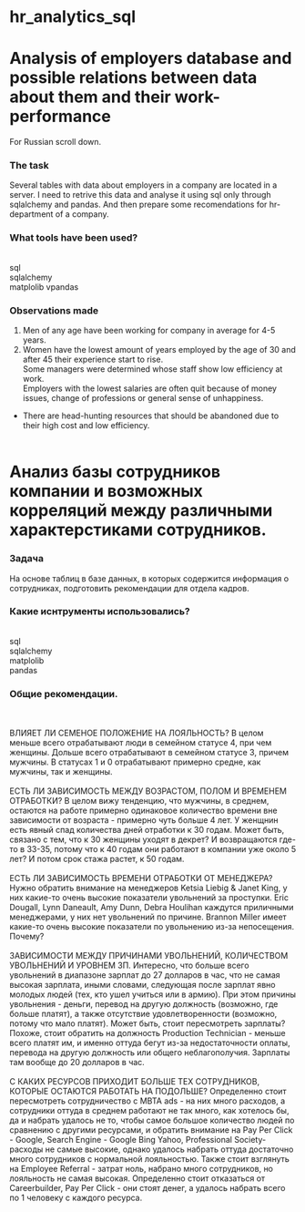 # hr_analytics_sql
# Analysis of employers database and possible relations between data about them and their work-performance
For Russian scroll down. 
### The task
Several tables with data about employers in a company are located in a server. I need to retrive this data and analyse it using sql only through sqlalchemy and pandas. And then prepare some recomendations for hr-department of a company. 
### What tools have been used?
<br> sql
<br>sqlalchemy
<br>matplolib
vpandas 
### Observations made
1. Men of any age have been working for company in average for 4-5 years. 
2. Women have the lowest amount of years employed by the age of 30 and after 45 their experience start to rise. 
<br>Some managers were determined whose staff show low efficiency at work. 
<br>Employers with the lowest salaries are often quit because of money issues, change of professions or general sense of unhappiness. 
* There are head-hunting resources that should be abandoned due to their high cost and low efficiency. 
<br><br>
# Анализ базы сотрудников компании и возможных корреляций между различными характерстиками сотрудников. 
### Задача 
На основе таблиц в базе данных, в которых содержится информация о сотрудниках, подготовить рекомендации для отдела кадров. 
### Какие иснтрументы использовались? 
<br>sql
<br>sqlalchemy
<br>matplolib
<br>pandas 
### Общие рекомендации.

<br><br> ВЛИЯЕТ ЛИ СЕМЕНОЕ ПОЛОЖЕНИЕ НА ЛОЯЛЬНОСТЬ? В целом меньше всего отрабатывают люди в семейном статусе 4, при чем женщины. Дольше всего отрабатывают в семейном статусе 3, причем мужчины. В статусах 1 и 0 отрабатывают примерно средне, как мужчины, так и женщины. 
<br><br> ЕСТЬ ЛИ ЗАВИСИМОСТЬ МЕЖДУ ВОЗРАСТОМ, ПОЛОМ И ВРЕМЕНЕМ ОТРАБОТКИ? В целом вижу тенденцию, что мужчины, в среднем, остаются на работе примерно одинаковое количество времени вне зависимости от возраста - примерно чуть больше 4 лет. У женщнин есть явный спад количества дней отработки к 30 годам. Может быть, связано с тем, что к 30 женщины уходят в декрет? И возвращаются где-то в 33-35, потому что к 40 годам они работают в компании уже около 5 лет? И потом срок стажа растет, к 50 годам.
<br><br> ЕСТЬ ЛИ ЗАВИСИМОСТЬ ВРЕМЕНИ ОТРАБОТКИ ОТ МЕНЕДЖЕРА? Нужно обратить внимание на менеджеров Ketsia Liebig & Janet King, у них какие-то очень высокие показатели увольнений за проступки. Eric Dougall, Lynn Daneault, Amy Dunn, Debra Houlihan каждутся приличными менеджерами, у них нет увольнений по причине. Brannon Miller имеет какие-то очень высокие показатели по увольнению из-за непосещения. Почему?
<br><br> ЗАВИСИМОСТИ МЕЖДУ ПРИЧИНАМИ УВОЛЬНЕНИЙ, КОЛИЧЕСТВОМ УВОЛЬНЕНИЙ И УРОВНЕМ ЗП. Интересно, что больше всего увольнений в диапазоне зарплат до 27 долларов в час, что не самая высокая зарплата, иными словами, следующая после зарплат явно молодых людей (тех, кто ушел учиться или в армию). При этом причины увольнения - деньги, перевод на другую должность (возможно, где больше платят), а также отсутствие удовлетворенности (возможно, потому что мало платят). Может быть, стоит пересмотреть зарплаты? Похоже, стоит обратить на должность Production Technician - меньше всего платят им, и именно оттуда бегут из-за недостаточности оплаты, перевода на другую должность или общего неблагополучия. Зарплаты там вообще до 20 долларов в час.
<br><br> С КАКИХ РЕСУРСОВ ПРИХОДИТ БОЛЬШЕ ТЕХ СОТРУДНИКОВ, КОТОРЫЕ ОСТАЮТСЯ РАБОТАТЬ НА ПОДОЛЬШЕ? Определенно стоит пересмотреть сотрудничество с MBTA ads - на них много расходов, а сотрудники оттуда в среднем работают не так много, как хотелось бы, да и набрать удалось не то, чтобы самое большое количество людей по сравнению с другими ресурсами, и обратить внимание на Pay Per Click - Google, Search Engine - Google Bing Yahoo, Professional Society- расходы не самые высокие, однако удалось набрать оттуда достаточно много сотрудников с нормальной лояльностью. Также стоит взглянуть на Employee Referral - затрат ноль, набрано много сотрудников, но лояльность не самая высокая. Определенно стоит отказаться от Careerbuilder, Pay Per Click - они стоят денег, а удалось набрать всего по 1 человеку с каждого ресурса.
